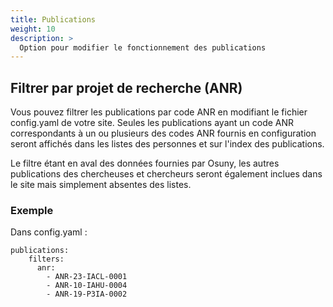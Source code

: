 ```yaml
---
title: Publications
weight: 10
description: >
  Option pour modifier le fonctionnement des publications
---
```



## Filtrer par projet de recherche (ANR)

Vous pouvez filtrer les publications par code ANR en modifiant le fichier config.yaml de votre site. Seules les publications ayant un code ANR correspondants à un ou plusieurs des codes ANR fournis en configuration seront affichés dans les listes des personnes et sur l'index des publications.

Le filtre étant en aval des données fournies par Osuny, les autres publications des chercheuses et chercheurs seront également inclues dans le site mais simplement absentes des listes.

### Exemple 

Dans config.yaml :

```
publications:
    filters:
      anr:
        - ANR-23-IACL-0001
        - ANR-10-IAHU-0004
        - ANR-19-P3IA-0002
```
